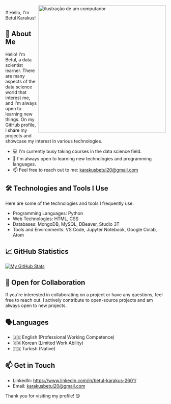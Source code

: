 <img src="https://raw.githubusercontent.com/MicaelliMedeiros/micaellimedeiros/master/image/computer-illustration.png" alt="ilustração de um computador" min-width="400px" max-width="400px" width="400px" align="right">

<p align="left"> 
# Hello, I'm Betul Karakus!

## 🚀 About Me

Hello! I'm Betul, a data scientist learner. There are many aspects of the data science world that interest me, and I'm always open to learning new things. On my GitHub profile, I share my projects and showcase my interest in various technologies.

- 💻 I'm currently busy taking courses in the data science field.
- 🌱 I'm always open to learning new technologies and programming languages.
- 📫 Feel free to reach out to me: karakusbetul20@gmail.com

## 🛠️ Technologies and Tools I Use

Here are some of the technologies and tools I frequently use.

- Programming Languages: Python
- Web Technologies: HTML, CSS
- Databases: MongoDB, MySQL, DBeaver, Studio 3T
- Tools and Environments: VS Code, Jupyter Notebook, Google Colab, Atom

## 📈 GitHub Statistics

[![My GitHub Stats](https://github-readme-stats.vercel.app/api?username=betulkarakus&show_icons=true&count_private=true&hide=contribs,prs)](https://github.com/betulkarakus)

## 🤝 Open for Collaboration

If you're interested in collaborating on a project or have any questions, feel free to reach out. I actively contribute to open-source projects and am always open to new projects.

## 🗣️Languages

- 🇺🇸 English (Professional Working Competence)
- 🇰🇷 Korean (Limited Work Ability)
- 🇹🇷 Turkish (Native)

## 📫 Get in Touch

- LinkedIn: https://www.linkedin.com/in/betul-karakus-2601/
- Email: karakusbetul20@gmail.com

Thank you for visiting my profile! 😊

</p>
